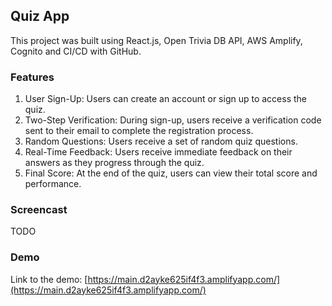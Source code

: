 ## Quiz App
This project was built using React.js, Open Trivia DB API, AWS Amplify, Cognito and CI/CD with GitHub.

### Features
1. User Sign-Up: Users can create an account or sign up to access the quiz.
2. Two-Step Verification: During sign-up, users receive a verification code sent to their email to complete the registration process.
3. Random Questions: Users receive a set of random quiz questions.
4. Real-Time Feedback: Users receive immediate feedback on their answers as they progress through the quiz.
5. Final Score: At the end of the quiz, users can view their total score and performance.

### Screencast
TODO

### Demo
Link to the demo: [https://main.d2ayke625if4f3.amplifyapp.com/](https://main.d2ayke625if4f3.amplifyapp.com/)





